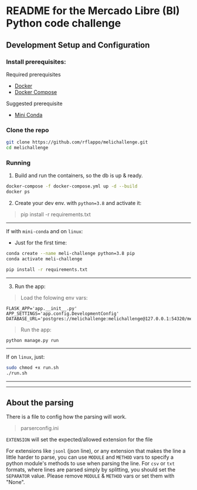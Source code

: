 # README for the Mercado Libre (BI) Python code challenge


## Development Setup and Configuration

### Install prerequisites:
Required prerequisites
* [Docker](https://docs.docker.com/)
* [Docker Compose](https://docs.docker.com/compose/)

Suggested prerequisite
* [Mini Conda](https://docs.conda.io/en/latest/miniconda.html)


### Clone the repo
```bash
git clone https://github.com/rflappo/melichallenge.git
cd melichallenge
```

### Running
1. Build and run the containers, so the db is up & ready.
```bash
docker-compose -f docker-compose.yml up -d --build
docker ps
```

2. Create your dev env. with `python=3.8` and activate it:
> pip install -r requirements.txt
--------
If with `mini-conda` and on `linux`:
* Just for the first time:
```bash
conda create --name meli-challenge python=3.8 pip
conda activate meli-challenge

pip install -r requirements.txt
```
--------

3. Run the app:
 > Load the folowing env vars:
```
FLASK_APP='app.__init__.py'
APP_SETTINGS='app.config.DevelopmentConfig'
DATABASE_URL='postgres://melichallenge:melichallenge@127.0.0.1:54320/melichallenge'
```

> Run the app:
```bash
python manage.py run
```
--------
If on `linux`,  just:
```bash
sudo chmod +x run.sh
./run.sh
```
--------
--------


## About the parsing
There is a file to config how the parsing will work.
> parserconfig.ini

`EXTENSION` will set the expected/allowed extension for the file

For extensions like `jsonl` (json line), or any extension that makes the line a little harder to parse, you can use `MODULE` and `METHOD` vars to specify a python module's methods to use when parsing the line.
For `csv` or `txt` formats, where lines are parsed simply by splitting, you should set the `SEPARATOR` value. Please remove `MODULE` & `METHOD` vars or set them with "None".